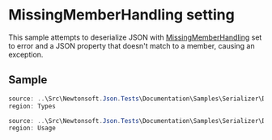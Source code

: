 ﻿# MissingMemberHandling setting

This sample attempts to deserialize JSON with [MissingMemberHandling](/api/newtonsoft/json/missingmemberhandling/) set to error and a JSON property that doesn't match to a member, causing an exception.

## Sample

```csharp Types
source: ..\Src\Newtonsoft.Json.Tests\Documentation\Samples\Serializer\DeserializeMissingMemberHandling.cs
region: Types
```

```csharp Usage
source: ..\Src\Newtonsoft.Json.Tests\Documentation\Samples\Serializer\DeserializeMissingMemberHandling.cs
region: Usage
```
